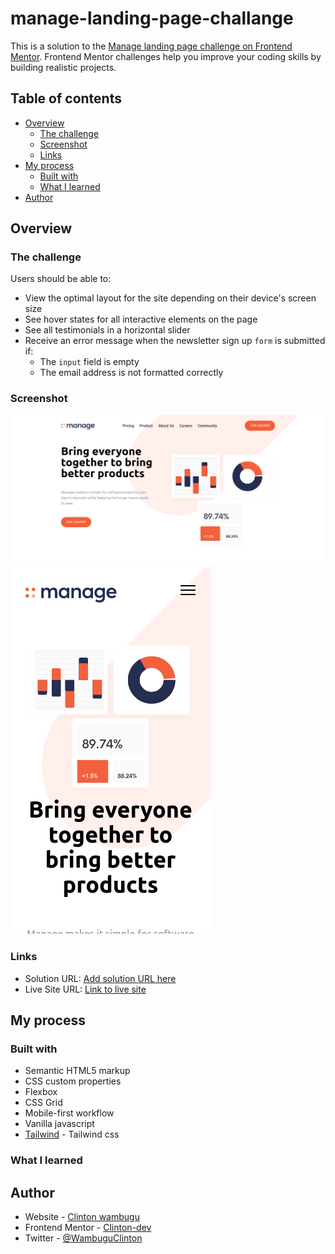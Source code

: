 # manage-landing-page-challange

This is a solution to the [Manage landing page challenge on Frontend Mentor](https://www.frontendmentor.io/challenges/manage-landing-page-SLXqC6P5). Frontend Mentor challenges help you improve your coding skills by building realistic projects.

## Table of contents

- [Overview](#overview)
  - [The challenge](#the-challenge)
  - [Screenshot](#screenshot)
  - [Links](#links)
- [My process](#my-process)
  - [Built with](#built-with)
  - [What I learned](#what-i-learned)
- [Author](#author)

## Overview

### The challenge

Users should be able to:

- View the optimal layout for the site depending on their device's screen size
- See hover states for all interactive elements on the page
- See all testimonials in a horizontal slider
- Receive an error message when the newsletter sign up `form` is submitted if:
  - The `input` field is empty
  - The email address is not formatted correctly

### Screenshot

![](./Screenshot.png)
![](./Screenshot2.png)

### Links

- Solution URL: [Add solution URL here](https://your-solution-url.com)
- Live Site URL: [Link to live site](https://631273504f16cf0a1c0a11f1--astounding-gingersnap-2b6cfa.netlify.app/)

## My process

### Built with

- Semantic HTML5 markup
- CSS custom properties
- Flexbox
- CSS Grid
- Mobile-first workflow
- Vanilla javascript
- [Tailwind](https://tailwindcss.com/) - Tailwind css


### What I learned


## Author

- Website - [Clinton wambugu](https://clintonwambugu-portfolio.herokuapp.com/)
- Frontend Mentor - [Clinton-dev](https://www.frontendmentor.io/profile/Clinton-dev)
- Twitter - [@WambuguClinton](https://twitter.com/WambuguClinton)


